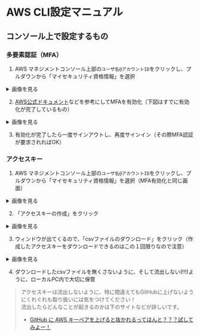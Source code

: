 # AWS CLI設定マニュアル

## コンソール上で設定するもの

### 多要素認証（MFA）

1. AWS マネジメントコンソール上部の`ユーザ名@アカウントID`をクリックし、プルダウンから「マイセキュリティ資格情報」を選択

<details><summary>画像を見る</summary><div>
<img width=1000 src="./image/management_console_top.png">
</div></details>

2. [AWS公式ドキュメント](https://docs.aws.amazon.com/ja_jp/IAM/latest/UserGuide/id_credentials_mfa_enable_virtual.html?icmpid=docs_iam_console#enable-virt-mfa-for-own-iam-user)などを参考にしてMFAを有効化（下図はすでに有効化が完了しているもの）

<details><summary>画像を見る</summary><div>
<img width=1000 src="./image/iam_mfa.png">
</div></details>

3. 有効化が完了したら一度サインアウトし、再度サインイン（その際MFA認証が要求されればOK）

### アクセスキー

1. AWS マネジメントコンソール上部の`ユーザ名@アカウントID`をクリックし、プルダウンから「マイセキュリティ資格情報」を選択（MFA有効化と同じ画面）

<details><summary>画像を見る</summary><div>
<img width=1000 src="./image/management_console_top.png">
</div></details>

2. 「アクセスキーの作成」をクリック

<details><summary>画像を見る</summary><div>
<img width=1000 src="./image/iam_accesskey.png">
</div></details>

3. ウィンドウが出てくるので、「csvファイルのダウンロード」をクリック（作成したアクセスキーをダウンロードできるのはこの１回限りなので注意）

<details><summary>画像を見る</summary><div>
<img width=1000 src="./image/iam_download_accesskey.png">
</div></details>

4. ダウンロードしたcsvファイルを無くさないように、そして流出しない(!!!)ように、ローカルPC内で大切に保管

> アクセスキーは流出しないように、特に間違えてもGitHubに上げないようにくれぐれも取り扱いには気をつけてください！\
> 流出したらどんなことが起きるのかは下のサイトなどが詳しいです。
> - [GitHub に AWS キーペアを上げると抜かれるってほんと？？？試してみよー！](https://qiita.com/saitotak/items/813ac6c2057ac64d5fef)
